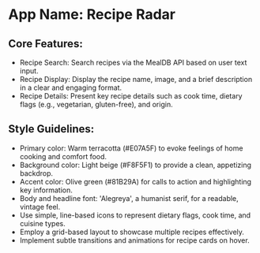 # **App Name**: Recipe Radar

## Core Features:

- Recipe Search: Search recipes via the MealDB API based on user text input.
- Recipe Display: Display the recipe name, image, and a brief description in a clear and engaging format.
- Recipe Details: Present key recipe details such as cook time, dietary flags (e.g., vegetarian, gluten-free), and origin.

## Style Guidelines:

- Primary color: Warm terracotta (#E07A5F) to evoke feelings of home cooking and comfort food.
- Background color: Light beige (#F8F5F1) to provide a clean, appetizing backdrop.
- Accent color: Olive green (#81B29A) for calls to action and highlighting key information.
- Body and headline font: 'Alegreya', a humanist serif, for a readable, vintage feel.
- Use simple, line-based icons to represent dietary flags, cook time, and cuisine types.
- Employ a grid-based layout to showcase multiple recipes effectively.
- Implement subtle transitions and animations for recipe cards on hover.